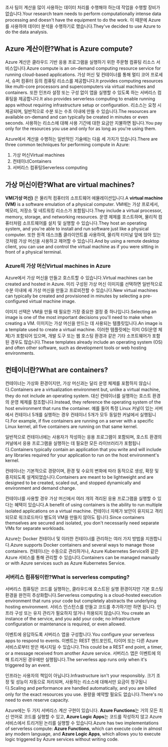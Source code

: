<span data-ttu-id="e0243-101">조사 팀이 계산을 많이 사용하는 데이터 처리를 수행해야 하는데 작업을 수행할 장비가 없습니다.</span><span class="sxs-lookup"><span data-stu-id="e0243-101">Your research team needs to perform computationally intense data processing and doesn't have the equipment to do the work.</span></span> <span data-ttu-id="e0243-102">이 때문에 Azure를 사용하여 데이터 분석을 수행하기로 했습니다.</span><span class="sxs-lookup"><span data-stu-id="e0243-102">They've decided to use Azure to do the data analysis.</span></span>

## <a name="what-is-azure-compute"></a><span data-ttu-id="e0243-103">Azure 계산이란?</span><span class="sxs-lookup"><span data-stu-id="e0243-103">What is Azure compute?</span></span>
<span data-ttu-id="e0243-104">Azure 계산은 클라우드 기반 응용 프로그램을 실행하기 위한 주문형 컴퓨팅 리소스 서비스입니다.</span><span class="sxs-lookup"><span data-stu-id="e0243-104">Azure compute is an on-demand computing resource service for running cloud-based applications.</span></span> <span data-ttu-id="e0243-105">가상 머신 및 컨테이너를 통해 멀티 코어 프로세서, 슈퍼 컴퓨터 등의 컴퓨팅 리소스를 제공합니다.</span><span class="sxs-lookup"><span data-stu-id="e0243-105">It provides computing resources like multi-core processors and supercomputers via virtual machines and containers.</span></span> <span data-ttu-id="e0243-106">또한 인프라 설정 또는 구성 없이 앱을 실행할 수 있도록 하는 서버리스 컴퓨팅을 제공합니다.</span><span class="sxs-lookup"><span data-stu-id="e0243-106">It also provides serverless computing to enable running apps without requiring infrastructure setup or configuration.</span></span> <span data-ttu-id="e0243-107">리소스는 요청 시 제공되며, 일반적으로 수분 또는 수초 이내에 만들 수 있습니다.</span><span class="sxs-lookup"><span data-stu-id="e0243-107">The resources are available on-demand and can typically be created in minutes or even seconds.</span></span> <span data-ttu-id="e0243-108">사용하는 리소스에 대해 사용 기간에 대한 요금만 지불하면 됩니다.</span><span class="sxs-lookup"><span data-stu-id="e0243-108">You pay only for the resources you use and only for as long as you're using them.</span></span>

<span data-ttu-id="e0243-109">Azure에서 계산을 수행하는 일반적인 기술에는 다음 세 가지가 있습니다.</span><span class="sxs-lookup"><span data-stu-id="e0243-109">There are three common techniques for performing compute in Azure:</span></span>
1. <span data-ttu-id="e0243-110">가상 머신</span><span class="sxs-lookup"><span data-stu-id="e0243-110">Virtual machines</span></span>
1. <span data-ttu-id="e0243-111">컨테이너</span><span class="sxs-lookup"><span data-stu-id="e0243-111">Containers</span></span>
1. <span data-ttu-id="e0243-112">서버리스 컴퓨팅</span><span class="sxs-lookup"><span data-stu-id="e0243-112">Serverless computing</span></span>

## <a name="what-are-virtual-machines"></a><span data-ttu-id="e0243-113">가상 머신이란?</span><span class="sxs-lookup"><span data-stu-id="e0243-113">What are virtual machines?</span></span>

<span data-ttu-id="e0243-114">**VM(가상 머신)** 은 물리적 컴퓨터의 소프트웨어 에뮬레이션입니다.</span><span class="sxs-lookup"><span data-stu-id="e0243-114">A **virtual machine (VM)** is a software emulation of a physical computer.</span></span> <span data-ttu-id="e0243-115">VM에는 가상 프로세서, 메모리, 저장소 및 네트워킹 리소스가 포함됩니다.</span><span class="sxs-lookup"><span data-stu-id="e0243-115">They include a virtual processor, memory, storage, and networking resources.</span></span> <span data-ttu-id="e0243-116">운영 체제를 호스트하며, 물리적 컴퓨터처럼 소프트웨어를 설치 및 실행할 수 있습니다.</span><span class="sxs-lookup"><span data-stu-id="e0243-116">They host an operating system, and you're able to install and run software just like a physical computer.</span></span> <span data-ttu-id="e0243-117">또한 원격 데스크톱 클라이언트를 사용하여, 물리적 터미널 앞에 앉아 있는 것처럼 가상 머신을 사용하고 제어할 수 있습니다.</span><span class="sxs-lookup"><span data-stu-id="e0243-117">And by using a remote desktop client, you can use and control the virtual machine as if you were sitting in front of a physical terminal.</span></span>

### <a name="virtual-machines-in-azure"></a><span data-ttu-id="e0243-118">Azure의 가상 머신</span><span class="sxs-lookup"><span data-stu-id="e0243-118">Virtual machines in Azure</span></span>

<span data-ttu-id="e0243-119">Azure에서 가상 머신을 만들고 호스트할 수 있습니다.</span><span class="sxs-lookup"><span data-stu-id="e0243-119">Virtual machines can be created and hosted in Azure.</span></span> <span data-ttu-id="e0243-120">미리 구성된 가상 머신 이미지를 선택하면 일반적으로 수분 이내에 새 가상 머신을 만들고 프로비전할 수 있습니다.</span><span class="sxs-lookup"><span data-stu-id="e0243-120">New virtual machines can typically be created and provisioned in minutes by selecting a pre-configured virtual machine image.</span></span>

<span data-ttu-id="e0243-121">이미지 선택은 VM을 만들 때 필요한 가장 중요한 결정 중 하나입니다.</span><span class="sxs-lookup"><span data-stu-id="e0243-121">Selecting an image is one of the most important decisions you'll need to make when creating a VM.</span></span> <span data-ttu-id="e0243-122">이미지는 가상 머신을 만드는 데 사용되는 템플릿입니다.</span><span class="sxs-lookup"><span data-stu-id="e0243-122">An image is a template used to create a virtual machine.</span></span> <span data-ttu-id="e0243-123">이러한 템플릿에는 이미 OS(운영 체제)가 포함되어 있으며, 개발 도구 또는 웹 호스팅 환경과 같은 기타 소프트웨어가 포함된 경우도 많습니다.</span><span class="sxs-lookup"><span data-stu-id="e0243-123">These templates already include an operating system (OS) and often other software, such as development tools or web hosting environments.</span></span>

## <a name="what-are-containers"></a><span data-ttu-id="e0243-124">컨테이너란?</span><span class="sxs-lookup"><span data-stu-id="e0243-124">What are containers?</span></span>

<span data-ttu-id="e0243-125">컨테이너는 가상화 환경이지만, 가상 머신과는 달리 운영 체제를 포함하지 않습니다.</span><span class="sxs-lookup"><span data-stu-id="e0243-125">Containers are a virtualization environment but, unlike a virtual machine, they do not include an operating system.</span></span> <span data-ttu-id="e0243-126">대신 컨테이너를 실행하는 호스트 환경의 운영 체제를 참조합니다.</span><span class="sxs-lookup"><span data-stu-id="e0243-126">Instead, they reference the operating system of the host environment that runs the container.</span></span> <span data-ttu-id="e0243-127">예를 들어 특정 Linux 커널이 있는 서버에서 컨테이너 5개를 실행하는 경우 컨테이너 5개가 모두 동일한 커널에서 실행됩니다.</span><span class="sxs-lookup"><span data-stu-id="e0243-127">For example, if five containers are running on a server with a specific Linux kernel, all five containers are running on that same kernel.</span></span> 

<span data-ttu-id="e0243-128">일반적으로 컨테이너에는 사용자가 작성하는 응용 프로그램이 포함되며, 호스트 환경의 커널에서 응용 프로그램을 실행하는 데 필요한 모든 라이브러리가 포함됩니다.</span><span class="sxs-lookup"><span data-stu-id="e0243-128">Containers typically contain an application that you write and will include any libraries required for your application to run on the host environment's kernel.</span></span> 

<span data-ttu-id="e0243-129">컨테이너는 기본적으로 경량이며, 환경 및 수요의 변화에 따라 동적으로 생성, 확장 및 중지되도록 설계되었습니다.</span><span class="sxs-lookup"><span data-stu-id="e0243-129">Containers are meant to be lightweight and are designed to be created, scaled out, and stopped dynamically and environment and demand change.</span></span>

<span data-ttu-id="e0243-130">컨테이너를 사용할 경우 가상 머신에서 여러 개의 격리된 응용 프로그램을 실행할 수 있다는 혜택이 있습니다.</span><span class="sxs-lookup"><span data-stu-id="e0243-130">A benefit of using containers is the ability to run multiple isolated applications on a virtual machine.</span></span> <span data-ttu-id="e0243-131">컨테이너 자체가 보안이 유지되고 격리되므로 워크로드마다 별도의 VM을 만들지 않아도 됩니다.</span><span class="sxs-lookup"><span data-stu-id="e0243-131">Since containers themselves are secured and isolated, you don't necessarily need separate VMs for separate workloads.</span></span>

<span data-ttu-id="e0243-132">Azure는 Docker 컨테이너 및 이러한 컨테이너를 관리하는 여러 가지 방법을 지원합니다.</span><span class="sxs-lookup"><span data-stu-id="e0243-132">Azure supports Docker containers and several ways to manage those containers.</span></span> <span data-ttu-id="e0243-133">컨테이너는 수동으로 관리하거나, Azure Kubernetes Service와 같은 Azure 서비스를 통해 관리할 수 있습니다.</span><span class="sxs-lookup"><span data-stu-id="e0243-133">Containers can be managed manually or with Azure services such as Azure Kubernetes Service.</span></span>

### <a name="what-is-serverless-computing"></a><span data-ttu-id="e0243-134">서버리스 컴퓨팅이란?</span><span class="sxs-lookup"><span data-stu-id="e0243-134">What is serverless computing?</span></span>

<span data-ttu-id="e0243-135">서버리스 컴퓨팅은 코드를 실행하는, 클라우드에 호스트된 실행 환경이지만 기본 호스팅 환경을 완전히 추상화합니다.</span><span class="sxs-lookup"><span data-stu-id="e0243-135">Serverless computing is a cloud-hosted execution environment that runs your code but completely abstracts the underlying hosting environment.</span></span> <span data-ttu-id="e0243-136">서비스 인스턴스를 만들고 코드를 추가하기만 하면 됩니다. 인프라 구성 또는 유지 관리가 필요하지 않거나 허용되지 않습니다.</span><span class="sxs-lookup"><span data-stu-id="e0243-136">You create an instance of the service, and you add your code; no infrastructure configuration or maintenance is required, or even allowed.</span></span>

<span data-ttu-id="e0243-137">이벤트에 응답하도록 서버리스 앱을 구성합니다.</span><span class="sxs-lookup"><span data-stu-id="e0243-137">You configure your serverless apps to respond to events.</span></span> <span data-ttu-id="e0243-138">이벤트는 REST 엔드포인트, 타이머 또는 다른 Azure 서비스로부터 받은 메시지일 수 있습니다.</span><span class="sxs-lookup"><span data-stu-id="e0243-138">This could be a REST end point, a timer, or a message received from another Azure service.</span></span> <span data-ttu-id="e0243-139">서버리스 앱은 이벤트에 의해 트리거된 경우에만 실행됩니다.</span><span class="sxs-lookup"><span data-stu-id="e0243-139">The serverless app runs only when it's triggered by an event.</span></span> 

<span data-ttu-id="e0243-140">인프라는 사용자의 책임이 아닙니다.</span><span class="sxs-lookup"><span data-stu-id="e0243-140">Infrastructure isn't your responsibly.</span></span> <span data-ttu-id="e0243-141">크기 조정 및 성능이 자동으로 처리되며, 사용하는 리소스에 대해서만 요금이 청구됩니다.</span><span class="sxs-lookup"><span data-stu-id="e0243-141">Scaling and performance are handled automatically, and you are billed only for the exact resources you use.</span></span> <span data-ttu-id="e0243-142">용량을 예약할 필요도 없습니다.</span><span class="sxs-lookup"><span data-stu-id="e0243-142">There's no need to even reserve capacity.</span></span>

<span data-ttu-id="e0243-143">Azure에는 두 가지 서버리스 계산 구현이 있습니다. **Azure Functions**는 거의 모든 최신 언어로 코드를 실행할 수 있고, **Azure Logic Apps**는 코드를 작성하지 않고 Azure 서비스에서 트리거된 논리를 실행할 수 있습니다.</span><span class="sxs-lookup"><span data-stu-id="e0243-143">Azure has two implementations of serverless compute: **Azure Functions**, which can execute code in almost any modern language, and **Azure Logic Apps**, which allows you to execute logic triggered by Azure services without writing code.</span></span>
